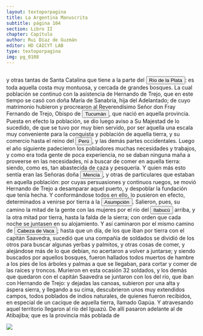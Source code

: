 ```yaml
---
layout: textoporpagina
title: La Argentina Manuscrita
subtitle: página 104
section: Libro II
chapter: Capítulo 
author: Rui Díaz de Guzmán
editor: HD CAICYT LAB
type: textoporpagina
img: pg_0108
---
```


<div class="row">
    <div class="column">
<p>y otras tantas de Santa Catalina que tiene a la parte del <a href="https://recogito.pelagios.org/document/wzqxhk0h3vpikm/part/1/edit#438465f4-566c-493b-8e6c-1a0a5d53453a" target="_blank"><button class="balloon" data-balloon-pos="up" data-balloon-length="large" data-balloon="Refiere a la Provincia del Río de la Plata, un espacio creado a partir de las capitulaciones que firmó el primer adelantado Pedro de Mendoza con Carlos I en 1534.La misma limitaba al norte con los territorios otorgados a Diego de Almagro, ocupando una franja que se extendería entre el Mar del Sur y el Mar Océano Austral. La exploración y ocupación efectiva del terreno delimitarían el espacio de la provincia del Río de la Plata al sector atlántico y específicamente, al eje fluvial Paraná-Plata">Río de la Plata</button></a>: es toda aquella costa muy montuosa, y cercada de grandes bosques. La cual población se continuó con la asistencia de Hernando de Trejo, que en este tiempo se casó con doña María de Sanabria, hija del Adelantado; de cuyo matrimonio hubieron y procrearon al Reverendísimo Señor don Fray Fernando de Trejo, Obispo de <a href="https://recogito.pelagios.org/document/wzqxhk0h3vpikm/part/1/edit#2d835e1e-f03c-4f37-8562-cce595e2c546" target="_blank"><button class="balloon" data-balloon-pos="up" data-balloon-length="large" data-balloon="Si bien la gobernación de Tucumán se establece en 1563, los territorios que la integraban (las actuales provincias argentinas de Tucumán, Jujuy, Salta, Santiago del Estero y Catamarca) ya habían sido objeto de conquista y colonización en la primera mitad del siglo XVI a partir de avanzadas provenientes de Asunción, Chile y Perú.">Tucumán</button></a>, que nació en aquella provincia. Puesta en efecto la población, se dio luego aviso a Su Majestad de lo sucedido, de que se tuvo por muy bien servido, por ser aquella una escala muy conveniente para la conquista y población de aquella tierra, y su comercio hasta el reino del <a href="https://recogito.pelagios.org/document/wzqxhk0h3vpikm/part/1/edit#6192a8e4-92a7-4625-815e-c5e22dbff412" target="_blank"><button class="balloon" data-balloon-pos="up" data-balloon-length="large" data-balloon="Entendido como virreinato del Perú.">Perú</button></a>, y las demás partes occidentales. Luego el año siguiente padecieron los pobladores muchas necesidades y trabajos, y como era toda gente de poca experiencia, no se daban ninguna maña a proveerse en las necesidades, ni a buscar de comer en aquella tierra: siendo, como es, tan abastecida de caza y pesquería. Y quien más esto sentía eran las Señoras doña <button class="balloon" data-balloon-pos="up" data-balloon-length="large" data-balloon="Sanabria (María y Mencía). Hijas del Adelantado Juan de Sanabria, pasan con su madre a América. Llegan a la laguna de los Patos. María casa con Hernando del Trejo, y es madre de Hernando, Obispo del Tucumán">Mencía</button>, y otras de particulares que estaban en aquella población: por cuyas persuasiones y continuos ruegos, se movió Hernando de Trejo a desamparar aquel puerto, y despoblar la fundación que tenía hecha. Y conformándose todos en ello, lo pusieron en efecto, determinados a venirse por tierra a la <a href="https://recogito.pelagios.org/document/wzqxhk0h3vpikm/part/1/edit#c8f7e356-1bcb-4377-a43a-96a28e5ff34c" target="_blank"><button class="balloon" data-balloon-pos="up" data-balloon-length="large" data-balloon="Asunción del Paraguay.">Asumpción</button></a>. Salieron, pues, su camino la mitad de la gente con las mujeres por el río del <button class="balloon" data-balloon-pos="up" data-balloon-length="large" data-balloon="Río grande de la Provincia y Gobierno del Paraguay, al Levante de la Nación de Indios Guaraníes, corre a este rumbo y sale al mar Atlántico.Bibliografía:Diccionario geográfico-histórico de las Indias Occidentales ó América, Antonio de Alcedo, en la Imprenta de Manuel Gonzalez, 1787.">Itabucú</button> arriba, y la otra mitad por tierra, hasta la falda de la sierra; con orden que cada noche se juntasen en su alojamiento. Y así caminaron por el mismo camino de <button class="balloon" data-balloon-pos="up" data-balloon-length="large" data-balloon="Álvar Núñez Cabeza de Vaca (Jerez de la Frontera, 1488/1490 - Sevilla, 27 de mayo de 1559) fue un descubridor y conquistador español que exploró la costa sur de Norteamérica desde la actual Florida pasando por Alabama, Misisipi y Luisiana y se adentró en Texas, Nuevo México, Arizona y en el norte de México hasta llegar al Golfo de California, territorios que pasaron a anexionarse al Imperio Español dentro del Virreinato de Nueva España. El rey Carlos I de España le otorgó el título de Segundo Adelantado y lo nombró capitán general y gobernador del Río de la Plata, Paranáguazu y sus anexos, fue el primer europeo en llegar a las cataratas del Iguazú y que exploró el curso del río Paraguay.Fue el primer europeo del cual tenemos pruebas documentales respecto de sus exploraciones en la región de las cataratas del Iguazú. Están documentadas numerosas referencias sobre entradas que antiguos náufragos de los barcos de Juan Díaz de Solís (1470-1516) y Rodrigo de Acuña habrían realizado en la zona, siendo la más famosa la de Alejo o Aleixo García.Cabeza de Vaca llegó a la isla de Santa Catalina en 1541 y de allí entró en tierra firme con el objetivo de alcanzar la ciudad de Asunción del Paraguay. La misma se había convertido en el centro de la conquista del Río de la Plata. Si bien los conquistadores viejos de la expedición de Pedro de Mendoza aceptaron sus credenciales cuando entró en la ciudad en 1542, las políticas que Cabeza de Vaca intentó instalar en la región rápidamente entraron en conflicto con aquellas que pretendían sostener sus fundadores y primeros conquistadores. La situación se deterioró progresivamente hasta que, después de una fracasada entrada al Gran Chaco, Cabeza de Vaca fue encarcelado y luego expulsado de la provincia en 1545.Tras regresar a España, el antiguo adelantado debió responder a los procesos que contra él entablaron los conquistadores del Río de la Plata y el propio fiscal del rey, que se extendieron hasta entrada la década de 1550. Si bien Álvar Núñez no logró recuperar la gobernación del Río de la Plata, tampoco debió enfretar las penas que originalmente se le habían impuesto (multas y un temido destierro a Argel). Una clara señal de cierto beneplácito regio respecto de sus acciones en Indias es la reedición, en 1555, de su Relación (Zamora, 1542) acompañada de un nuevo libro titulado Comentarios (valladolid, 1555). Este último constituye la primera obra historiográfica de largo aliento sobre la conquista del Río de la Plata, considerando en particular el período de su gobernación.BibliografíaAdorno, Rolena; Pautz, Patrick Charles, Álvar Núñez Cabeza de Vaca. His Account, his Life, and the Expedition of Pánfilo de Narváez, Lincoln y Londres, University of Nebraska Press, 1999. Tres Tomos.FuentesÁlvar Núñez Cabeza de Vaca, La relación que dio Alvar Núñez Cabeça de Vaca de lo acaecido en las Indias en la armada donde iua por gobernador Panfhilo de Narváez desde el año veinte y siete hasta el año treinta y seis que volvió a Sevilla con tres de su compañía, Zamora, 1542.Álvar Núñez Cabeza de Vaca, La relación y comentarios del Gobernador Álvar Núñez Cabeça de Vaca, de lo acaecido en las dos jornadas que hizo a las Indias, Valladolid, 1555.">Cabeza de Vaca</button>; hasta que un día, de los que iban por tierra con el capitán Saavedra, sucedió que una compañía de soldados se dividió de los otros para buscar algunas yerbas y palmitos, y otras cosas de comer, y alejándose más de lo que debían, no acertaron a volver a juntarse; y siendo buscados por aquellos bosques, fueron hallados todos muertos de hambre a los pies de los árboles y palmas a que se llegaban, para cortar y comer de las raíces y troncos. Murieron en esta ocasión 32 soldados, y los demás que quedaron con el capitán Saavedra se juntaron con los del río, que iban con Hernando de Trejo: y dejadas las canoas, subieron por una alta y áspera sierra, y llegando a su cima, descubrieron unos muy extendidos campos, todos poblados de indios naturales, de quienes fueron recibidos, en especial de un cacique de aquella tierra, llamado Gapúa. Y atravesando aquel territorio llegaron al río del Iguazú. De allí pasaron adelante al de Atibajiba; que es la provincia más poblada de </p></div>

<div class="column">
<a href="{{site.baseurl}}/assets/img/argentina_manuscrita/{{page.img}}.jpg"><img src="{{site.baseurl}}/assets/img/argentina_manuscrita/{{page.img}}.jpg"></a>
</div>
</div>